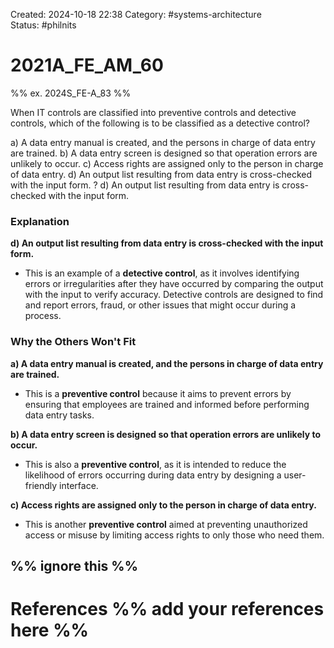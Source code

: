 Created: 2024-10-18 22:38
Category:  #systems-architecture   
Status: #philnits



# 2021A_FE_AM_60

%% ex. 2024S_FE-A_83 %%

When IT controls are classified into preventive controls and detective controls, which of the following is to be classified as a detective control?

a) A data entry manual is created, and the persons in charge of data entry are trained. 
b) A data entry screen is designed so that operation errors are unlikely to occur. 
c) Access rights are assigned only to the person in charge of data entry. 
d) An output list resulting from data entry is cross-checked with the input form.
? 
d) An output list resulting from data entry is cross-checked with the input form.
### Explanation

**d) An output list resulting from data entry is cross-checked with the input form.**

- This is an example of a **detective control**, as it involves identifying errors or irregularities after they have occurred by comparing the output with the input to verify accuracy. Detective controls are designed to find and report errors, fraud, or other issues that might occur during a process.
### Why the Others Won't Fit

**a) A data entry manual is created, and the persons in charge of data entry are trained.**

- This is a **preventive control** because it aims to prevent errors by ensuring that employees are trained and informed before performing data entry tasks.

**b) A data entry screen is designed so that operation errors are unlikely to occur.**

- This is also a **preventive control**, as it is intended to reduce the likelihood of errors occurring during data entry by designing a user-friendly interface.

**c) Access rights are assigned only to the person in charge of data entry.**

- This is another **preventive control** aimed at preventing unauthorized access or misuse by limiting access rights to only those who need them.





%% ignore this %%
---









# References %% add your references here %%

